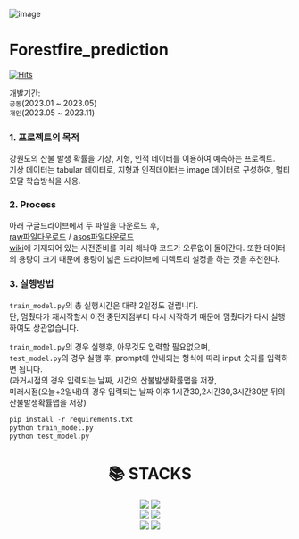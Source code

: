 ![image](https://github.com/Bae-ChangHyun/Forestfire-predict/assets/48899047/fccf0208-360a-44be-a689-2bc5ff35978b)

# Forestfire_prediction
[![Hits](https://hits.seeyoufarm.com/api/count/incr/badge.svg?url=https%3A%2F%2Fgithub.com%2FBae-ChangHyun%2FForestfire-predict%2Fblob%2Fmain%2FREADME.md&count_bg=%2379C83D&title_bg=%23555555&icon=&icon_color=%23E7E7E7&title=hits&edge_flat=false)](https://hits.seeyoufarm.com)

개발기간: <br>
`공동`(2023.01 ~ 2023.05) <br>
`개인`(2023.05 ~ 2023.11)

### 1. 프로젝트의 목적 <br>
강원도의 산불 발생 확률을 기상, 지형, 인적 데이터를 이용하여 예측하는 프로젝트.<br>
기상 데이터는 tabular 데이터로, 지형과 인적데이터는 image 데이터로 구성하여, 멀티모달 학습방식을 사용.

### 2. Process <br>

아래 구글드라이브에서 두 파일을 다운로드 후, <br>
[raw파일다운로드](https://drive.google.com/file/d/1Kew7kQTDRqo_X_-T-rW06XjGvHvlBEMm/view?usp=drive_link) / 
[asos파일다운로드](https://drive.google.com/file/d/1KfERjVehpwHckMcY6gKZHB8tRyKIegVM/view?usp=drive_link)  <br>
[wiki](https://github.com/Bae-ChangHyun/Forestfire-predict/wiki/Simple-Code-discription)에 기재되어 있는 사전준비를 미리 해놔야 코드가 오류없이 돌아간다.
또한 데이터의 용량이 크기 때문에 용량이 넓은 드라이브에 디렉토리 설정을 하는 것을 추천한다.

### 3. 실행방법 <br>
`train_model.py`의 총 실행시간은 대략 2일정도 걸립니다. <br>
단, 멈췄다가 재시작할시 이전 중단지점부터 다시 시작하기 때문에 멈췄다가 다시 실행하여도 상관없습니다. <br>

`train_model.py`의 경우 실행후, 아무것도 입력할 필요없으며, <br>
`test_model.py`의 경우 실행 후, prompt에 안내되는 형식에 따라 input 숫자를 입력하면 됩니다. <br>
(과거시점의 경우 입력되는 날짜, 시간의 산불발생확률맵을 저장, <br> 미래시점(오늘+2일내)의 경우 입력되는 날짜 이후 1시간30,2시간30,3시간30분 뒤의 산불발생확률맵을 저장) <br>

```python
pip install -r requirements.txt
python train_model.py
python test_model.py
```
<div align=center><h1>📚 STACKS</h1></div>

<div align=center> 
  <img src="https://img.shields.io/badge/python-3776AB?style=for-the-badge&logo=python&logoColor=white">
  <img src="https://img.shields.io/badge/tensorflow-FF6F00?style=for-the-badge&logo=tensorflow&logoColor=white">
  <br>
  <img src="https://img.shields.io/badge/github-181717?style=for-the-badge&logo=github&logoColor=white">
  <img src="https://img.shields.io/badge/git-F05032?style=for-the-badge&logo=git&logoColor=white">
  <br>
  <img src="https://img.shields.io/badge/qgis-589632?style=for-the-badge&logo=qgis&logoColor=white">
  <img src="https://img.shields.io/badge/gdal-5CAE58?style=for-the-badge&logo=gdal&logoColor=white">
  <br>
</div>
